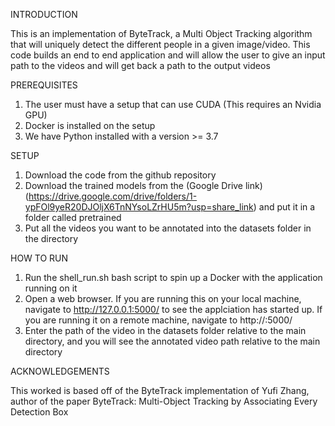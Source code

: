 INTRODUCTION

This is an implementation of ByteTrack, a Multi Object Tracking algorithm that will uniquely detect the different people in a given image/video. This code builds an end to end application and will allow the user to give an input path to the videos and will get back a path to the output videos

PREREQUISITES

1. The user must have a setup that can use CUDA (This requires an Nvidia GPU)
2. Docker is installed on the setup
3. We have Python installed with a version >= 3.7

SETUP

1. Download the code from the github repository
2. Download the trained models from the (Google Drive link)(https://drive.google.com/drive/folders/1-ypFOl9yeR20DJOljX6TnNYsoLZrHU5m?usp=share_link) and put it in a folder called pretrained
3. Put all the videos you want to be annotated into the datasets folder in the directory


HOW TO RUN

1. Run the shell_run.sh bash script to spin up a Docker with the application running on it
2. Open a web browser. If you are running this on your local machine, navigate to http://127.0.0.1:5000/ to see the applciation has started up. If you are running it on a remote machine, navigate to http://<public IP of machine>:5000/
3. Enter the path of the video in the datasets folder relative to the main directory, and you will see the annotated video path relative to the main directory

ACKNOWLEDGEMENTS

This worked is based off of the ByteTrack implementation of Yufi Zhang, author of the paper ByteTrack: Multi-Object Tracking by Associating Every Detection Box
